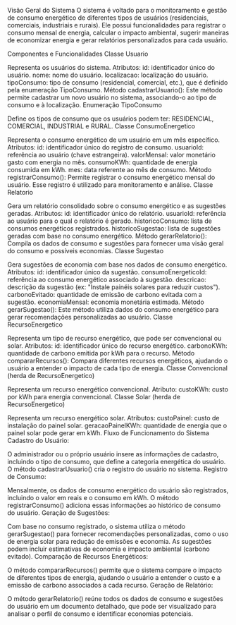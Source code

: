 Visão Geral do Sistema
O sistema é voltado para o monitoramento e gestão de consumo energético de diferentes tipos de usuários (residenciais, comerciais, industriais e rurais). Ele possui funcionalidades para registrar o consumo mensal de energia, calcular o impacto ambiental, sugerir maneiras de economizar energia e gerar relatórios personalizados para cada usuário.

Componentes e Funcionalidades
Classe Usuario

Representa os usuários do sistema.
Atributos:
id: identificador único do usuário.
nome: nome do usuário.
localizacao: localização do usuário.
tipoConsumo: tipo de consumo (residencial, comercial, etc.), que é definido pela enumeração TipoConsumo.
Método cadastrarUsuario():
Este método permite cadastrar um novo usuário no sistema, associando-o ao tipo de consumo e à localização.
Enumeração TipoConsumo

Define os tipos de consumo que os usuários podem ter: RESIDENCIAL, COMERCIAL, INDUSTRIAL e RURAL.
Classe ConsumoEnergetico

Representa o consumo energético de um usuário em um mês específico.
Atributos:
id: identificador único do registro de consumo.
usuarioId: referência ao usuário (chave estrangeira).
valorMensal: valor monetário gasto com energia no mês.
consumoKWh: quantidade de energia consumida em kWh.
mes: data referente ao mês de consumo.
Método registrarConsumo():
Permite registrar o consumo energético mensal do usuário. Esse registro é utilizado para monitoramento e análise.
Classe Relatorio

Gera um relatório consolidado sobre o consumo energético e as sugestões geradas.
Atributos:
id: identificador único do relatório.
usuarioId: referência ao usuário para o qual o relatório é gerado.
historicoConsumo: lista de consumos energéticos registrados.
historicoSugestao: lista de sugestões geradas com base no consumo energético.
Método gerarRelatorio():
Compila os dados de consumo e sugestões para fornecer uma visão geral do consumo e possíveis economias.
Classe Sugestao

Gera sugestões de economia com base nos dados de consumo energético.
Atributos:
id: identificador único da sugestão.
consumoEnergeticoId: referência ao consumo energético associado à sugestão.
descricao: descrição da sugestão (ex: "Instale painéis solares para reduzir custos").
carbonoEvitado: quantidade de emissão de carbono evitada com a sugestão.
economiaMensal: economia monetária estimada.
Método gerarSugestao():
Este método utiliza dados do consumo energético para gerar recomendações personalizadas ao usuário.
Classe RecursoEnergetico

Representa um tipo de recurso energético, que pode ser convencional ou solar.
Atributos:
id: identificador único do recurso energético.
carbonoKWh: quantidade de carbono emitida por kWh para o recurso.
Método compararRecursos():
Compara diferentes recursos energéticos, ajudando o usuário a entender o impacto de cada tipo de energia.
Classe Convencional (herda de RecursoEnergetico)

Representa um recurso energético convencional.
Atributo:
custoKWh: custo por kWh para energia convencional.
Classe Solar (herda de RecursoEnergetico)

Representa um recurso energético solar.
Atributos:
custoPainel: custo de instalação do painel solar.
geracaoPainelKWh: quantidade de energia que o painel solar pode gerar em kWh.
Fluxo de Funcionamento do Sistema
Cadastro do Usuário:

O administrador ou o próprio usuário insere as informações de cadastro, incluindo o tipo de consumo, que define a categoria energética do usuário.
O método cadastrarUsuario() cria o registro do usuário no sistema.
Registro de Consumo:

Mensalmente, os dados de consumo energético do usuário são registrados, incluindo o valor em reais e o consumo em kWh.
O método registrarConsumo() adiciona essas informações ao histórico de consumo do usuário.
Geração de Sugestões:

Com base no consumo registrado, o sistema utiliza o método gerarSugestao() para fornecer recomendações personalizadas, como o uso de energia solar para redução de emissões e economia.
As sugestões podem incluir estimativas de economia e impacto ambiental (carbono evitado).
Comparação de Recursos Energéticos:

O método compararRecursos() permite que o sistema compare o impacto de diferentes tipos de energia, ajudando o usuário a entender o custo e a emissão de carbono associados a cada recurso.
Geração de Relatório:

O método gerarRelatorio() reúne todos os dados de consumo e sugestões do usuário em um documento detalhado, que pode ser visualizado para analisar o perfil de consumo e identificar economias potenciais.